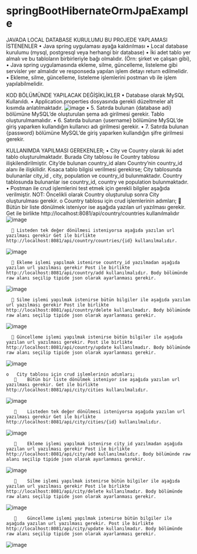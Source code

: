 # springBootHibernateOrmJpaExample

JAVADA LOCAL DATABASE KURULUMU
BU PROJEDE YAPLAMASI İSTENENLER
•	Java spring uygulaması ayağa kaldırılması
•	Local database kurulumu (mysql, postgresql veya herhangi bir database)
•	İki adet tablo yer almalı ve bu tabloların birbirleriyle bağı olmalıdır. (Örn: şirket ve çalışan gibi),
•	Java spring uygulamasında ekleme, silme, güncelleme, listeleme gibi servisler yer almalıdır ve  responseda yapılan işlem detayı return edilmelidir.
•	Ekleme, silme, güncelleme, listeleme işlemlerini postman vb ile işlem yapılabilmelidir.

KOD BÖLÜMÜNDE YAPILACAK DEĞİŞİKLİKLER
•	Database olarak MySQL Kullanıldı.
•	Application.properties dosyasında gerekli düzeltmeler alt kısımda anlatılmaktadır.
![image](https://user-images.githubusercontent.com/91989518/200198341-a703978e-110f-4912-aff5-34c12c2219d7.png)
•	5. Satırda bulunan {database adi} bölümüne MySQL’de oluşturulan şema adı girilmesi gerekir. Tablo oluşturulmamalıdır.
•	6. Satırda bulunan {username} bölümüne MySQL’de giriş yaparken kullandığın kullanıcı adı girilmesi gerekir.
•	7. Satırda bulunan {password} bölümüne MySQL’de giriş yaparken kullandığın şifre girilmesi gerekir.

KULLANIMDA YAPILMASI GEREKENLER;
•	City ve Country olarak iki adet tablo oluşturulmaktadır. Burada City tablosu ile Country tablosu ilişkilendirilmiştir. City’de bulunan country_id alanı Country’nin country_id alanı ile ilişkilidir. Kısaca tablo bilgisi verilmesi gerekirse; City tablosunda bulunanlar city_id , city, population ve country_id bulunmaktadır. Country tablosunda bulunanlar ise country_id, country ve population bulunmaktadır.  
•	Postman ile crud işlemlerini test etmek için gerekli bilgiler aşağıda verilmiştir. 
NOT: Öncelikli olarak Country oluşturulup sonra City oluşturulması gerekir.
    o	Country tablosu için crud işlemlerinin adımları;
      	Bütün bir liste dönülmek isteniyor ise aşağıda yazılan url yazılması gerekir. Get ile birlikte http://localhost:8081/api/country/countries kullanılmalıdır
![image](https://user-images.githubusercontent.com/91989518/200198428-78a899cf-c017-4653-850d-a8436c1af1e1.png)
      
      	Listeden tek değer dönülmesi isteniyorsa aşağıda yazılan url yazılması gerekir Get ile birlikte http://localhost:8081/api/country/countries/{id} kullanılmalıdır.  
![image](https://user-images.githubusercontent.com/91989518/200198436-eaaa683c-ff5a-4ddb-afaa-a76b2469daf1.png)

      	Ekleme işlemi yapılmak istenirse country_id yazılmadan aşağıda yazılan url yazılması gerekir Post ile birlikte http://localhost:8081/api/country/add kullanılmalıdır. Body bölümünde raw alanı seçilip tipide json olarak ayarlanması gerekir.  
![image](https://user-images.githubusercontent.com/91989518/200198445-f68803c4-e90b-4c62-8ffc-65cd065ff6a8.png)

      	Silme işlemi yapılmak istenirse bütün bilgiler ile aşağıda yazılan url yazılması gerekir Post ile birlikte http://localhost:8081/api/country/delete kullanılmadır. Body bölümünde raw alanı seçilip tipide json olarak ayarlanması gerekir.    
![image](https://user-images.githubusercontent.com/91989518/200198482-6d344312-5e19-41ad-b50c-79a4d51eaf0d.png)

      	Güncelleme işlemi yapılmak istenirse bütün bilgiler ile aşağıda yazılan url yazılması gerekir. Post ile birlikte http://localhost:8081/api/country/update kullanılmadır. Body bölümünde raw alanı seçilip tipide json olarak ayarlanması gerekir.   
![image](https://user-images.githubusercontent.com/91989518/200198489-56e5825a-137c-473f-b128-5fd36f665783.png)
      
    o	City tablosu için crud işlemlerinin adımları;
       	Bütün bir liste dönülmek isteniyor ise aşağıda yazılan url yazılması gerekir. Get ile birlikte http://localhost:8081/api/city/cities kullanılmalıdır.
![image](https://user-images.githubusercontent.com/91989518/200198581-8ab3cdb7-6e9a-4dbb-95e1-652f6c957c54.png)

       	Listeden tek değer dönülmesi isteniyorsa aşağıda yazılan url yazılması gerekir Get ile birlikte http://localhost:8081/api/city/cities/{id} kullanılmalıdır.
![image](https://user-images.githubusercontent.com/91989518/200198597-df7f88fa-e4bc-4d93-9aa7-b48401495e3d.png)

       	Ekleme işlemi yapılmak istenirse city_id yazılmadan aşağıda yazılan url yazılması gerekir Post ile birlikte http://localhost:8081/api/city/add kullanılmalıdır. Body bölümünde raw alanı seçilip tipide json olarak ayarlanması gerekir.    
![image](https://user-images.githubusercontent.com/91989518/200198607-fae475c0-5b89-40dc-9e40-c44a15a8b247.png)

       	Silme işlemi yapılmak istenirse bütün bilgiler ile aşağıda yazılan url yazılması gerekir Post ile birlikte http://localhost:8081/api/city/delete kullanılmadır. Body bölümünde raw alanı seçilip tipide json olarak ayarlanması gerekir.  
![image](https://user-images.githubusercontent.com/91989518/200198617-0d341041-dbad-4202-beaf-64b2ca82d023.png)

       	Güncelleme işlemi yapılmak istenirse bütün bilgiler ile aşağıda yazılan url yazılması gerekir. Post ile birlikte http://localhost:8081/api/city/update kullanılmadır. Body bölümünde raw alanı seçilip tipide json olarak ayarlanması gerekir.  
![image](https://user-images.githubusercontent.com/91989518/200198623-a30d5371-d039-4d24-9162-46938f87883c.png)



